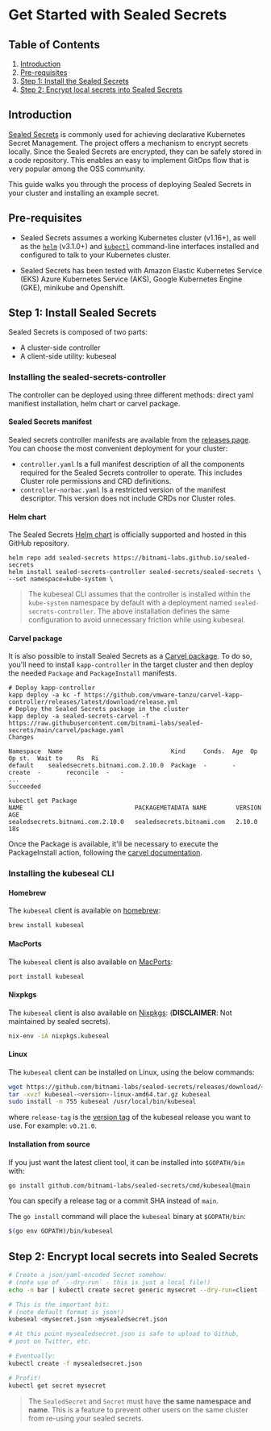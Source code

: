 # Get Started with Sealed Secrets

## Table of Contents

1. [Introduction](#introduction)
1. [Pre-requisites](#pre-requisites)
1. [Step 1: Install the Sealed Secrets](#step-1-install-sealed-secrets)
1. [Step 2: Encrypt local secrets into Sealed Secrets](#step-2-encrypt-local-secrets-into-sealed-secrets)

## Introduction

[Sealed Secrets](https://github.com/bitnami-labs/sealed-secrets) is commonly used for achieving declarative Kubernetes Secret Management. The project offers a mechanism to encrypt secrets locally. Since the Sealed Secrets are encrypted, they can be safely stored in a code repository. This enables an easy to implement GitOps flow that is very popular among the OSS community.

This guide walks you through the process of deploying Sealed Secrets in your cluster and installing an example secret.

## Pre-requisites

- Sealed Secrets assumes a working Kubernetes cluster (v1.16+), as well as the [`helm`](https://helm.sh/docs/intro/install/) (v3.1.0+) and [`kubectl`](https://kubernetes.io/docs/tasks/tools/install-kubectl/) command-line interfaces installed and configured to talk to your Kubernetes cluster.

- Sealed Secrets has been tested with Amazon Elastic Kubernetes Service (EKS) Azure Kubernetes Service (AKS), Google Kubernetes Engine (GKE), minikube and Openshift.

## Step 1: Install Sealed Secrets

Sealed Secrets is composed of two parts:

- A cluster-side controller
- A client-side utility: kubeseal

### Installing the sealed-secrets-controller

The controller can be deployed using three different methods: direct yaml manifiest installation, helm chart or carvel package.

#### Sealed Secrets manifest

Sealed secrets controller manifests are available from the [releases page](https://github.com/bitnami-labs/sealed-secrets/releases). You can choose the most convenient deployment for your cluster:

- `controller.yaml` Is a full manifest description of all the components required for the Sealed Secrets controller to operate. This includes Cluster role permissions and CRD definitions.
- `controller-norbac.yaml` Is a restricted version of the manifest descriptor. This version does not include CRDs nor Cluster roles.

#### Helm chart

The Sealed Secrets [Helm chart](https://helm.sh/) is officially supported and hosted in this GitHub repository.
```shell
helm repo add sealed-secrets https://bitnami-labs.github.io/sealed-secrets
helm install sealed-secrets-controller sealed-secrets/sealed-secrets \
--set namespace=kube-system \
```

> The kubeseal CLI assumes that the controller is installed within the `kube-system` namespace by default with a deployment named `sealed-secrets-controller`. The above installation defines the same configuration to avoid unnecessary friction while using kubeseal.

#### Carvel package

It is also possible to install Sealed Secrets as a [Carvel package](https://carvel.dev/kapp-controller/docs/v0.46.0/packaging/). To do so, you'll need to install `kapp-controller` in the target cluster and then deploy the needed `Package` and `PackageInstall` manifests.

```shell
# Deploy kapp-controller
kapp deploy -a kc -f https://github.com/vmware-tanzu/carvel-kapp-controller/releases/latest/download/release.yml
# Deploy the Sealed Secrets package in the cluster
kapp deploy -a sealed-secrets-carvel -f https://raw.githubusercontent.com/bitnami-labs/sealed-secrets/main/carvel/package.yaml
Changes

Namespace  Name                              Kind     Conds.  Age  Op      Op st.  Wait to    Rs  Ri
default    sealedsecrets.bitnami.com.2.10.0  Package  -       -    create  -       reconcile  -   -
...
Succeeded

kubectl get Package
NAME                               PACKAGEMETADATA NAME        VERSION   AGE
sealedsecrets.bitnami.com.2.10.0   sealedsecrets.bitnami.com   2.10.0    18s
```

Once the Package is available, it'll be necessary to execute the PackageInstall action, following the [carvel documentation](https://carvel.dev/kapp-controller/docs/v0.35.0/packaging-tutorial/#installing-a-package).

### Installing the kubeseal CLI

#### Homebrew

The `kubeseal` client is available on [homebrew](https://formulae.brew.sh/formula/kubeseal):

```bash
brew install kubeseal
```

#### MacPorts

The `kubeseal` client is also available on [MacPorts](https://ports.macports.org/port/kubeseal/summary):

```bash
port install kubeseal
```

#### Nixpkgs

The `kubeseal` client is also available on [Nixpkgs](https://search.nixos.org/packages?channel=unstable&show=kubeseal&from=0&size=50&sort=relevance&type=packages&query=kubeseal): (**DISCLAIMER**: Not maintained by sealed secrets).

```bash
nix-env -iA nixpkgs.kubeseal
```

#### Linux

The `kubeseal` client can be installed on Linux, using the below commands:

```bash
wget https://github.com/bitnami-labs/sealed-secrets/releases/download/<release-tag>/kubeseal-<version>-linux-amd64.tar.gz
tar -xvzf kubeseal-<version>-linux-amd64.tar.gz kubeseal
sudo install -m 755 kubeseal /usr/local/bin/kubeseal
```

where `release-tag` is the [version tag](https://github.com/bitnami-labs/sealed-secrets/tags) of the kubeseal release you want to use. For example: `v0.21.0`.

#### Installation from source

If you just want the latest client tool, it can be installed into
`$GOPATH/bin` with:

```bash
go install github.com/bitnami-labs/sealed-secrets/cmd/kubeseal@main
```

You can specify a release tag or a commit SHA instead of `main`.

The `go install` command will place the `kubeseal` binary at `$GOPATH/bin`:

```bash
$(go env GOPATH)/bin/kubeseal
```

## Step 2: Encrypt local secrets into Sealed Secrets

```bash
# Create a json/yaml-encoded Secret somehow:
# (note use of `--dry-run` - this is just a local file!)
echo -n bar | kubectl create secret generic mysecret --dry-run=client --from-file=foo=/dev/stdin -o json >mysecret.json

# This is the important bit:
# (note default format is json!)
kubeseal <mysecret.json >mysealedsecret.json

# At this point mysealedsecret.json is safe to upload to Github,
# post on Twitter, etc.

# Eventually:
kubectl create -f mysealedsecret.json

# Profit!
kubectl get secret mysecret
```

> The `SealedSecret` and `Secret` must have **the same namespace and
name**. This is a feature to prevent other users on the same cluster
from re-using your sealed secrets.
